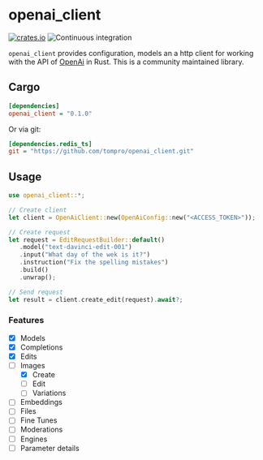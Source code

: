 # openai_client

[![crates.io](https://img.shields.io/badge/crates.io-v0.1.0-orange)](https://crates.io/crates/openai_client)
![Continuous integration](https://github.com/tompro/openai_client/workflows/Continuous%20integration/badge.svg)

`openai_client` provides configuration, models an a http client for working with 
the API of [OpenAi](https://beta.openai.com/docs/api-reference/) in Rust. This is 
a community maintained library.

## Cargo

 ```ini
 [dependencies]
 openai_client = "0.1.0"
 ```

 Or via git:

 ```ini
 [dependencies.redis_ts]
 git = "https://github.com/tompro/openai_client.git"
 ```
 
 ## Usage 
 
 ```rust
 use openai_client::*;

// Create client
let client = OpenAiClient::new(OpenAiConfig::new("<ACCESS_TOKEN>"));

// Create request
let request = EditRequestBuilder::default()
    .model("text-davinci-edit-001")
    .input("What day of the wek is it?")
    .instruction("Fix the spelling mistakes")
    .build()
    .unwrap();

// Send request
let result = client.create_edit(request).await?;
```

### Features
- [x] Models
- [x] Completions
- [x] Edits
- [ ] Images
    - [x] Create
    - [ ] Edit
    - [ ] Variations
- [ ] Embeddings
- [ ] Files
- [ ] Fine Tunes
- [ ] Moderations
- [ ] Engines
- [ ] Parameter details
